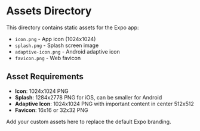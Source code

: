 # Assets Directory

This directory contains static assets for the Expo app:

- `icon.png` - App icon (1024x1024)
- `splash.png` - Splash screen image
- `adaptive-icon.png` - Android adaptive icon
- `favicon.png` - Web favicon

## Asset Requirements

- **Icon**: 1024x1024 PNG
- **Splash**: 1284x2778 PNG for iOS, can be smaller for Android
- **Adaptive Icon**: 1024x1024 PNG with important content in center 512x512
- **Favicon**: 16x16 or 32x32 PNG

Add your custom assets here to replace the default Expo branding.